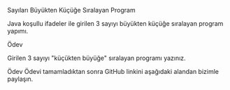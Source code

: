 
Sayıları Büyükten Küçüğe Sıralayan Program


Java koşullu ifadeler ile girilen 3 sayıyı büyükten küçüğe sıralayan program yapımı.



Ödev


Girilen 3 sayıyı "küçükten büyüğe" sıralayan programı yazınız.



Ödev
Ödevi tamamladıktan sonra GitHub linkini aşağıdaki alandan bizimle paylaşın.
